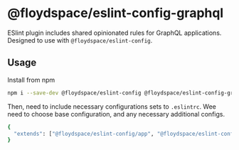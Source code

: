 # @floydspace/eslint-config-graphql

ESlint plugin includes shared opinionated rules for GraphQL applications. Designed to use with `@floydspace/eslint-config`.

## Usage

Install from npm

```bash
npm i --save-dev @floydspace/eslint-config @floydspace/eslint-config-graphql
```

Then, need to include necessary configurations sets to `.eslintrc`. Wee need to choose base configuration, and any
necessary additional configs.

```bash
{
  "extends": ["@floydspace/eslint-config/app", "@floydspace/eslint-config-graphql"]
}
```
